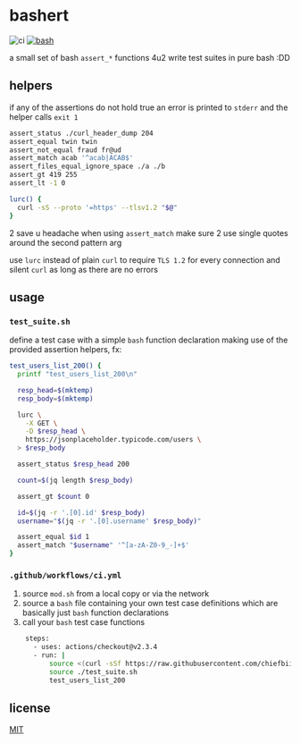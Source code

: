 # bashert

![ci](https://github.com/chiefbiiko/bashert/workflows/ci/badge.svg) [![bash](https://badges.frapsoft.com/bash/v1/bash.png?v=103)](./mod.sh)

a small set of bash `assert_*` functions 4u2 write test suites in pure bash :DD

## helpers

if any of the assertions do not hold true an error is printed to `stderr` and the helper calls `exit 1`

```bash
assert_status ./curl_header_dump 204
assert_equal twin twin
assert_not_equal fraud fr@ud
assert_match acab '^acab|ACAB$'
assert_files_equal_ignore_space ./a ./b
assert_gt 419 255
assert_lt -1 0

lurc() {
  curl -sS --proto '=https' --tlsv1.2 "$@"
}
```

2 save u headache when using `assert_match` make sure 2 use single quotes around the second pattern arg

use `lurc` instead of plain `curl` to require `TLS 1.2` for every connection and silent `curl` as long as there are no errors

## usage

### `test_suite.sh`

define a test case with a simple `bash` function declaration making use of the provided assertion helpers, fx:

```bash
test_users_list_200() {
  printf "test_users_list_200\n"

  resp_head=$(mktemp)
  resp_body=$(mktemp)

  lurc \
    -X GET \
    -D $resp_head \
    https://jsonplaceholder.typicode.com/users \
  > $resp_body

  assert_status $resp_head 200

  count=$(jq length $resp_body)

  assert_gt $count 0

  id=$(jq -r '.[0].id' $resp_body)
  username="$(jq -r '.[0].username' $resp_body)"

  assert_equal $id 1
  assert_match "$username" '^[a-zA-Z0-9_-]+$'
}
```

### `.github/workflows/ci.yml`

1. source `mod.sh` from a local copy or via the network
2. source a `bash` file containing your own test case definitions which are basically just `bash` function declarations
3. call your `bash` test case functions

```bash
    steps:
      - uses: actions/checkout@v2.3.4
      - run: |
          source <(curl -sSf https://raw.githubusercontent.com/chiefbiiko/bashert/master/mod.sh)
          source ./test_suite.sh
          test_users_list_200
```

## license

[MIT](./LICENSE)
